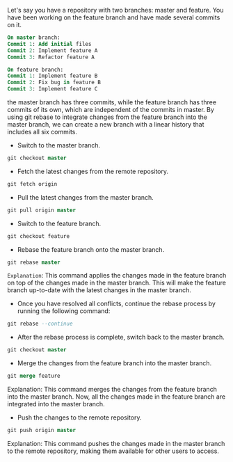 Let's say you have a repository with two branches: master and feature. You have been working on the feature branch and have made several commits on it.

```sql
On master branch:
Commit 1: Add initial files
Commit 2: Implement feature A
Commit 3: Refactor feature A

On feature branch:
Commit 1: Implement feature B
Commit 2: Fix bug in feature B
Commit 3: Implement feature C
```

the master branch has three commits, while the feature branch has three commits of its own, which are independent of the commits in master. By using git rebase to integrate changes from the feature branch into the master branch, we can create a new branch with a linear history that includes all six commits.

- Switch to the master branch.

```sql
git checkout master
```

- Fetch the latest changes from the remote repository.

```sql
git fetch origin
```

- Pull the latest changes from the master branch.

```sql
git pull origin master
```

- Switch to the feature branch.

```sql
git checkout feature
```

- Rebase the feature branch onto the master branch.

```sql
git rebase master
```

`Explanation`: This command applies the changes made in the feature branch on top of the changes made in the master branch. This will make the feature branch up-to-date with the latest changes in the master branch.

- Once you have resolved all conflicts, continue the rebase process by running the following command:

```sql
git rebase --continue
```

- After the rebase process is complete, switch back to the master branch.

```sql
git checkout master
```

- Merge the changes from the feature branch into the master branch.

```sql
git merge feature
```

Explanation: This command merges the changes from the feature branch into the master branch. Now, all the changes made in the feature branch are integrated into the master branch.

- Push the changes to the remote repository.

```sql
git push origin master
```

Explanation: This command pushes the changes made in the master branch to the remote repository, making them available for other users to access.
